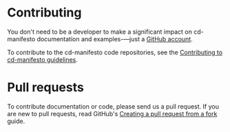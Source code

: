# Contributing

You don't need to be a developer to make a significant impact on cd-manifesto documentation and examples-—just a [GitHub account](https://github.com/). 

To contribute to the cd-manifesto code repositories, see the [Contributing to cd-manifesto guidelines](https://github.com/bdfinst/cd-manifesto/blob/master/CONTRIBUTING.md).

# Pull requests

To contribute documentation or code, please send us a pull request. 
If you are new to pull requests, read GitHub's [Creating a pull request from a fork](https://help.github.com/articles/creating-a-pull-request-from-a-fork/) guide.
